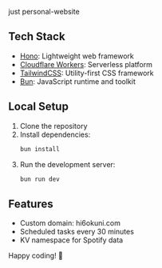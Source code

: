 just personal-website

## Tech Stack

- [Hono](https://hono.dev/): Lightweight web framework
- [Cloudflare Workers](https://workers.cloudflare.com/): Serverless platform
- [TailwindCSS](https://tailwindcss.com/): Utility-first CSS framework
- [Bun](https://bun.sh/): JavaScript runtime and toolkit

## Local Setup

1. Clone the repository
2. Install dependencies:
    ```sh
    bun install
    ```
3. Run the development server:
    ```sh
    bun run dev
    ```

## Features
- Custom domain: hi6okuni.com
- Scheduled tasks every 30 minutes
- KV namespace for Spotify data

Happy coding! 🚀